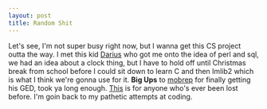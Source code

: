 ```yaml
--- 
layout: post
title: Random Shit
---
```

Let's see, I'm not super busy right now, but I wanna get this CS project outta the way.  I met this kid <a href="http://darius.dynodns.net">Darius</a> who got me onto the idea of perl and sql, we had an idea about a clock thing, but I have to hold off until Christmas break from school before I could sit down to learn C and then Imlib2 which is what I think we're gonna use for it.  <B>Big Ups</B> to <a href="http://www.mobindustries.net">mobrep</a> for finally getting his GED, took ya long enough.  <a href="/images/geogarmy.jpg">This</a> is for anyone who's ever been lost before.  I'm goin back to my pathetic attempts at coding.
